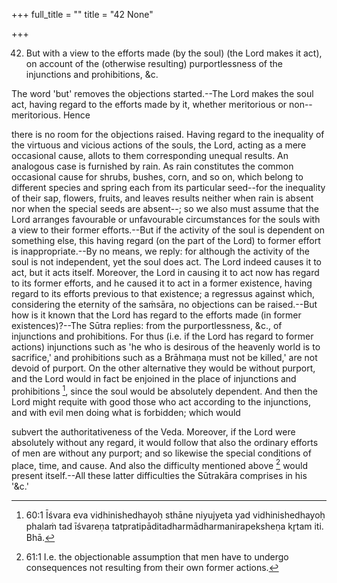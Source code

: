 +++
full_title = ""
title = "42 None"

+++


42. But with a view to the efforts made (by the soul) (the Lord makes it act), on account of the (otherwise resulting) purportlessness of the injunctions and prohibitions, &c.

The word 'but' removes the objections started.--The Lord makes the soul act, having regard to the efforts made by it, whether meritorious or non--meritorious. Hence

there is no room for the objections raised. Having regard to the inequality of the virtuous and vicious actions of the souls, the Lord, acting as a mere occasional cause, allots to them corresponding unequal results. An analogous case is furnished by rain. As rain constitutes the common occasional cause for shrubs, bushes, corn, and so on, which belong to different species and spring each from its particular seed--for the inequality of their sap, flowers, fruits, and leaves results neither when rain is absent nor when the special seeds are absent--; so we also must assume that the Lord arranges favourable or unfavourable circumstances for the souls with a view to their former efforts.--But if the activity of the soul is dependent on something else, this having regard (on the part of the Lord) to former effort is inappropriate.--By no means, we reply: for although the activity of the soul is not independent, yet the soul does act. The Lord indeed causes it to act, but it acts itself. Moreover, the Lord in causing it to act now has regard to its former efforts, and he caused it to act in a former existence, having regard to its efforts previous to that existence; a regressus against which, considering the eternity of the saṁsāra, no objections can be raised.--But how is it known that the Lord has regard to the efforts made (in former existences)?--The Sūtra replies: from the purportlessness, &c., of injunctions and prohibitions. For thus (i.e. if the Lord has regard to former actions) injunctions such as 'he who is desirous of the heavenly world is to sacrifice,' and prohibitions such as a Brāhmaṇa must not be killed,' are not devoid of purport. On the other alternative they would be without purport, and the Lord would in fact be enjoined in the place of injunctions and prohibitions [^fn_40], since the soul would be absolutely dependent. And then the Lord might requite with good those who act according to the injunctions, and with evil men doing what is forbidden; which would

[^fn_40]: 60:1 Īśvara eva vidhinishedhayoḥ sthāne niyujyeta yad vidhinishedhayoḥ phalaṁ tad īśvareṇa tatpratipāditadharmādharmanirapeksheṇa kr̥tam iti. Bhā.

subvert the authoritativeness of the Veda. Moreover, if the Lord were absolutely without any regard, it would follow that also the ordinary efforts of men are without any purport; and so likewise the special conditions of place, time, and cause. And also the difficulty mentioned above [^fn_41] would present itself.--All these latter difficulties the Sūtrakāra comprises in his '&c.'

[^fn_41]: 61:1 I.e. the objectionable assumption that men have to undergo consequences not resulting from their own former actions.

